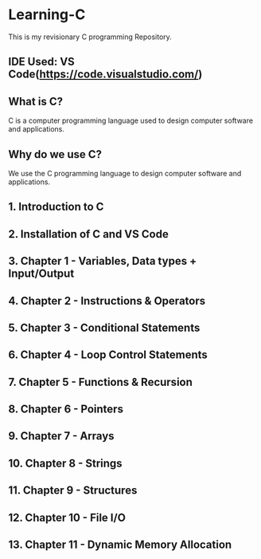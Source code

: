 # Learning-C
This is my revisionary C programming Repository.

## IDE Used: VS Code(https://code.visualstudio.com/)

## What is C?
C is a computer programming language used to design computer software and applications.

## Why do we use C?
We use the C programming language to design computer software and applications.

## 1. Introduction to C
## 2. Installation of C and VS Code
## 3. Chapter 1 - Variables, Data types + Input/Output
## 4. Chapter 2 - Instructions & Operators
## 5. Chapter 3 - Conditional Statements
## 6. Chapter 4 - Loop Control Statements
## 7. Chapter 5 - Functions & Recursion
## 8. Chapter 6 - Pointers
## 9. Chapter 7 - Arrays
## 10. Chapter 8 - Strings
## 11. Chapter 9 - Structures
## 12. Chapter 10 - File I/O
## 13. Chapter 11 - Dynamic Memory Allocation
